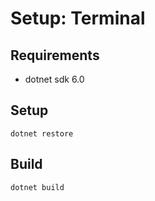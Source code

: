 # Setup: Terminal

## Requirements

- dotnet sdk 6.0

## Setup

```
dotnet restore
```

## Build

```
dotnet build
```
